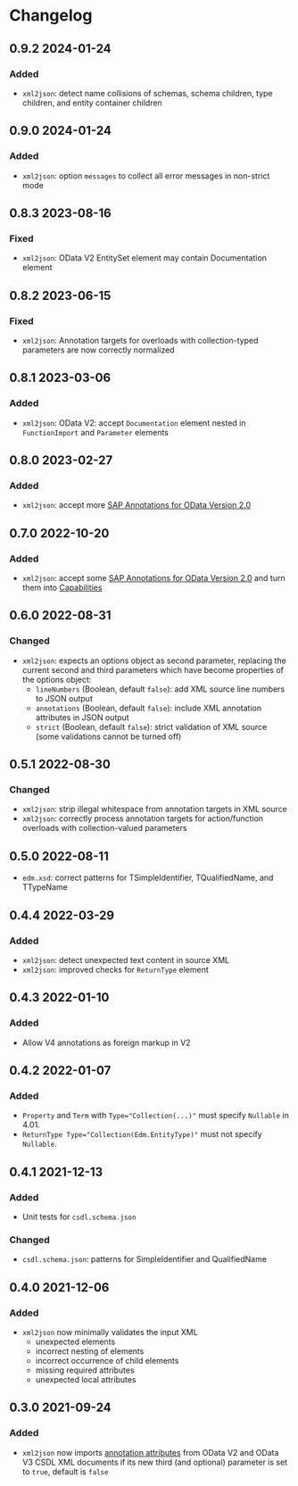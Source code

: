 # Changelog

## 0.9.2 2024-01-24

### Added

- `xml2json`: detect name collisions of schemas, schema children, type children, and entity container children

## 0.9.0 2024-01-24

### Added

- `xml2json`: option `messages` to collect all error messages in non-strict mode

## 0.8.3 2023-08-16

### Fixed

- `xml2json`: OData V2 EntitySet element may contain Documentation element

## 0.8.2 2023-06-15

### Fixed

- `xml2json`: Annotation targets for overloads with collection-typed parameters are now correctly normalized

## 0.8.1 2023-03-06

### Added

- `xml2json`: OData V2: accept `Documentation` element nested in `FunctionImport` and `Parameter` elements

## 0.8.0 2023-02-27

### Added

- `xml2json`: accept more [SAP Annotations for OData Version 2.0](https://github.com/SAP/odata-vocabularies/blob/main/docs/v2-annotations.md)

## 0.7.0 2022-10-20

### Added

- `xml2json`: accept some [SAP Annotations for OData Version 2.0](https://github.com/SAP/odata-vocabularies/blob/main/docs/v2-annotations.md) and turn them into [Capabilities](https://github.com/oasis-tcs/odata-vocabularies/blob/main/vocabularies/Org.OData.Capabilities.V1.md)

## 0.6.0 2022-08-31

### Changed

- `xml2json`: expects an options object as second parameter, replacing the current second and third parameters which have become properties of the options object:
  - `lineNumbers` (Boolean, default `false`): add XML source line numbers to JSON output
  - `annotations` (Boolean, default `false`): include XML annotation attributes in JSON output
  - `strict` (Boolean, default `false`): strict validation of XML source (some validations cannot be turned off)

## 0.5.1 2022-08-30

### Changed

- `xml2json`: strip illegal whitespace from annotation targets in XML source
- `xml2json`: correctly process annotation targets for action/function overloads with collection-valued parameters

## 0.5.0 2022-08-11

- `edm.xsd`: correct patterns for TSimpleIdentifier, TQualifiedName, and TTypeName

## 0.4.4 2022-03-29

### Added

- `xml2json`: detect unexpected text content in source XML
- `xml2json`: improved checks for `ReturnType` element

## 0.4.3 2022-01-10

### Added

- Allow V4 annotations as foreign markup in V2

## 0.4.2 2022-01-07

### Added

- `Property` and `Term` with `Type="Collection(...)"` must specify `Nullable` in 4.01.
- `ReturnType Type="Collection(Edm.EntityType)"` must not specify `Nullable`.

## 0.4.1 2021-12-13

### Added

- Unit tests for `csdl.schema.json`

### Changed

- `csdl.schema.json`: patterns for SimpleIdentifier and QualifiedName

## 0.4.0 2021-12-06

### Added

- `xml2json` now minimally validates the input XML
  - unexpected elements
  - incorrect nesting of elements
  - incorrect occurrence of child elements
  - missing required attributes
  - unexpected local attributes

## 0.3.0 2021-09-24

### Added

- `xml2json` now imports [annotation attributes](https://docs.microsoft.com/en-us/openspecs/windows_protocols/mc-csdl/2110a8d9-9849-48c3-92c3-e15dd2f5cd08) from OData V2 and OData V3 CSDL XML documents if its new third (and optional) parameter is set to `true`, default is `false`
